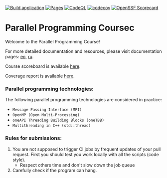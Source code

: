 [![Build application](https://github.com/learning-process/ppc-2025-processes-informatics/actions/workflows/main.yml/badge.svg?branch=master)](https://github.com/learning-process/ppc-2025-processes-informatics/actions/workflows/main.yml)
[![Pages](https://github.com/learning-process/ppc-2025-processes-informatics/actions/workflows/pages.yml/badge.svg?branch=master)](https://github.com/learning-process/ppc-2025-processes-informatics/actions/workflows/pages.yml)
[![CodeQL](https://github.com/learning-process/ppc-2025-processes-informatics/actions/workflows/codeql.yml/badge.svg?branch=master)](https://github.com/learning-process/ppc-2025-processes-informatics/actions/workflows/codeql.yml)
[![codecov](https://codecov.io/gh/learning-process/ppc-2025-processes-informatics/graph/badge.svg?token=qCOtqeFyIz)](https://codecov.io/gh/learning-process/ppc-2025-processes-informatics)
[![OpenSSF Scorecard](https://api.scorecard.dev/projects/github.com/learning-process/ppc-2025-processes-informatics/badge)](https://scorecard.dev/viewer/?uri=github.com/learning-process/ppc-2025-processes-informatics)

# Parallel Programming Courseс

Welcome to the Parallel Programming Course!

For more detailed documentation and resources, please visit documentation pages: [en](https://learning-process.github.io/parallel_programming_course/en/), [ru](https://learning-process.github.io/parallel_programming_course/ru/).

Course scoreboard is available [here](https://learning-process.github.io/ppc-2025-processes-informatics/scoreboard/).

Coverage report is available [here](https://learning-process.github.io/ppc-2025-processes-informatics/coverage/).

### Parallel programming technologies:
  The following parallel programming technologies are considered in practice:
  * `Message Passing Interface (MPI)` 
  * `OpenMP (Open Multi-Processing)`
  * `oneAPI Threading Building Blocks (oneTBB)`
  * `Multithreading in C++ (std::thread)`

### Rules for submissions:
1. You are not supposed to trigger CI jobs by frequent updates of your pull request. First you should test you work locally with all the scripts (code style).
    * Respect others time and don't slow down the job queue
2. Carefully check if the program can hang.
